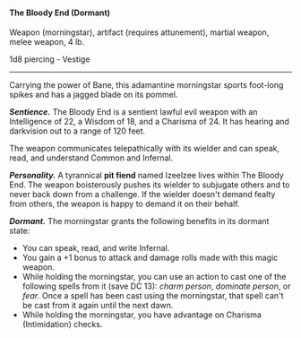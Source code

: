 #### The Bloody End (Dormant)

Weapon (morningstar), artifact (requires attunement), martial weapon, melee weapon, 4 lb.

1d8 piercing  - Vestige

---

Carrying the power of Bane, this adamantine morningstar sports foot-long spikes and has a jagged blade on its pommel.

***Sentience.*** The Bloody End is a sentient lawful evil weapon with an Intelligence of 22, a Wisdom of 18, and a Charisma of 24. It has hearing and darkvision out to a range of 120 feet.

The weapon communicates telepathically with its wielder and can speak, read, and understand Common and Infernal.

***Personality.*** A tyrannical **pit fiend** named Izeelzee lives within The Bloody End. The weapon boisterously pushes its wielder to subjugate others and to never back down from a challenge. If the wielder doesn't demand fealty from others, the weapon is happy to demand it on their behalf.

***Dormant.*** The morningstar grants the following benefits in its dormant state:

- You can speak, read, and write Infernal.
- You gain a +1 bonus to attack and damage rolls made with this magic weapon.
- While holding the morningstar, you can use an action to cast one of the following spells from it (save DC 13): *charm person*, *dominate person*, or *fear*. Once a spell has been cast using the morningstar, that spell can't be cast from it again until the next dawn.
- While holding the morningstar, you have advantage on Charisma (Intimidation) checks.

> #